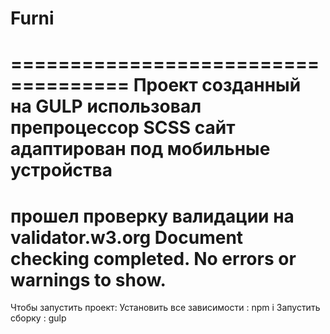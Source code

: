 # Furni
====================================
Проект созданный на GULP 
использовал препроцессор SCSS
сайт адаптирован под мобильные устройства
====================================
прошел проверку валидации на validator.w3.org 
Document checking completed. No errors or warnings to show.
====================================
Чтобы запустить проект:
Установить все зависимости : npm i
Запустить сборку : gulp
